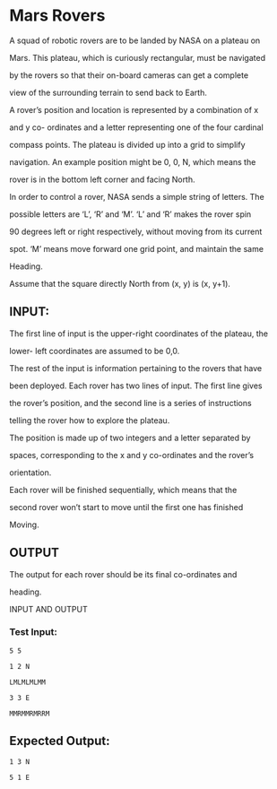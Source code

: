 # Mars Rovers

A squad of robotic rovers are to be landed by NASA on a plateau on

Mars. This plateau, which is curiously rectangular, must be navigated

by the rovers so that their on-board cameras can get a complete

view of the surrounding terrain to send back to Earth.

A rover’s position and location is represented by a combination of x

and y co- ordinates and a letter representing one of the four cardinal

compass points. The plateau is divided up into a grid to simplify

navigation. An example position might be 0, 0, N, which means the

rover is in the bottom left corner and facing North.

In order to control a rover, NASA sends a simple string of letters. The

possible letters are ‘L’, ‘R’ and ‘M’. ‘L’ and ‘R’ makes the rover spin

90 degrees left or right respectively, without moving from its current

spot. ‘M’ means move forward one grid point, and maintain the same

Heading.



Assume that the square directly North from (x, y) is (x, y+1).



## INPUT:

The first line of input is the upper-right coordinates of the plateau, the

lower- left coordinates are assumed to be 0,0.

The rest of the input is information pertaining to the rovers that have

been deployed. Each rover has two lines of input. The first line gives

the rover’s position, and the second line is a series of instructions

telling the rover how to explore the plateau.

The position is made up of two integers and a letter separated by

spaces, corresponding to the x and y co-ordinates and the rover’s

orientation.

Each rover will be finished sequentially, which means that the

second rover won’t start to move until the first one has finished

Moving.



## OUTPUT

The output for each rover should be its final co-ordinates and

heading.

INPUT AND OUTPUT

### Test Input:

```
5 5

1 2 N

LMLMLMLMM

3 3 E

MMRMMRMRRM
```

## Expected Output:

```
1 3 N

5 1 E
```

